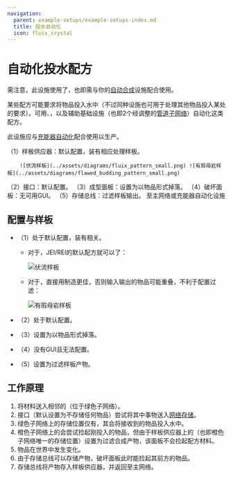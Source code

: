 ```yaml
---
navigation:
  parent: example-setups/example-setups-index.md
  title: 投水自动化
  icon: fluix_crystal
---
```


# 自动化投水配方

需注意，此设施使用了<ItemLink id="pattern_provider" />，也即需与你的[自动合成](../ae2-mechanics/autocrafting.md)设施配合使用。

某些配方可能要求将物品投入水中（不过同种设施也可用于处理其他物品投入某处的要求）。可用<ItemLink id="formation_plane" />、<ItemLink id="annihilation_plane" />，以及辅助基础设施（也即2个经调整的[管道子网络](pipe-subnet.md)）自动化这类配方。

此设施应与[充能器自动化](charger-automation.md)配合使用以生产<ItemLink id="charged_certus_quartz_crystal" />。

<GameScene zoom="6" interactive={true}>
  <ImportStructure src="../assets/assemblies/throw_in_water.snbt" />

<BoxAnnotation color="#dddddd" min="2 0 1" max="3 1 2">
        （1）样板供应器：默认配置，装有相应处理样板。

        ![伏流样板](../assets/diagrams/fluix_pattern_small.png) ![有瑕母岩样板](../assets/diagrams/flawed_budding_pattern_small.png)
  </BoxAnnotation>

<BoxAnnotation color="#dddddd" min="1.7 0 1" max="2 1 2">
        （2）接口：默认配置。
  </BoxAnnotation>

<BoxAnnotation color="#dddddd" min="1 .7 1" max="2 1 2">
        （3）成型面板：设置为以物品形式掉落。
  </BoxAnnotation>

<BoxAnnotation color="#dddddd" min="1 2 1" max="2 2.3 2">
        （4）破坏面板：无可用GUI。
  </BoxAnnotation>

<BoxAnnotation color="#dddddd" min="2 1 1" max="3 1.3 2">
        （5）存储总线：过滤样板输出。
        <Row><ItemImage id="fluix_crystal" scale="2" /><BlockImage id="flawless_budding_quartz" scale="2" /></Row>
  </BoxAnnotation>

<DiamondAnnotation pos="3.9 0.5 1.5" color="#00ff00">
        至主网络或充能器自动化设施
        <GameScene zoom="3" background="transparent">
          <ImportStructure src="../assets/assemblies/charger_automation.snbt" />
          <IsometricCamera yaw="195" pitch="30" />
        </GameScene>
    </DiamondAnnotation>

  <IsometricCamera yaw="180" pitch="0" />
</GameScene>

## 配置与样板

* <ItemLink id="pattern_provider" />（1）处于默认配置，装有相关<ItemLink id="processing_pattern" />。
  * 对于<ItemLink id="fluix_crystal" />，JEI/REI的默认配方就可以了：

    ![伏流样板](../assets/diagrams/fluix_pattern.png)

  * 对于<ItemLink id="flawed_budding_quartz" />，直接用<ItemLink id="quartz_block" />制造更佳，否则输入输出的物品可能重叠，不利于配置过滤：

    ![有瑕母岩样板](../assets/diagrams/flawed_budding_pattern.png)

* <ItemLink id="interface" />（2）处于默认配置。
* <ItemLink id="formation_plane" />（3）设置为以物品形式掉落。
* <ItemLink id="annihilation_plane" />（4）没有GUI且无法配置。
* <ItemLink id="storage_bus" />（5）设置为过滤样板产物。

## 工作原理

1.  <ItemLink id="pattern_provider" />将材料送入相邻的<ItemLink id="interface" />（位于绿色子网络）。
2.  接口（默认设置为不存储任何物品）尝试将其中事物送入[网络存储](../ae2-mechanics/import-export-storage.md)。
3.  绿色子网络上的存储位置仅有<ItemLink id="formation_plane" />，其会将接收到的物品投入水中。
4.  橙色子网络上的<ItemLink id="annihilation_plane" />会尝试捡起刚投入的物品，但由于样板供应器上的<ItemLink id="storage_bus" />（也即橙色子网络唯一的存储位置）设置为过滤合成产物，该面板不会捡起配方材料。
5.  物品在世界中发生变化。
6.  由于存储总线可以存储产物，破坏面板此时能捡起其前方的物品。
7.  存储总线将产物存入样板供应器，并返回至主网络。
